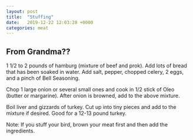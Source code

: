 ```yaml
---
layout: post
title:  "Stuffing"
date:   2019-12-22 12:03:28 +0000
categories: meat
---
```


## From Grandma??

 1 1/2 to 2 pounds of hamburg (mixture of beef and prok). Add lots of bread that has been soaked in water. Add salt, pepper, chopped celery, 2 eggs, and a pinch of Bell Seasoning.

Chop 1 large onion or several small ones and cook in 1/2 stick of Oleo (butter or margarine). After onion is browned, add to the above mixture.

Boil liver and gizzards of turkey. Cut up into tiny pieces and add to the mixture if desired. Good for a 12-13 pound turkey.

Note: If you stuff your bird, brown your meat first and then add the ingredients. 